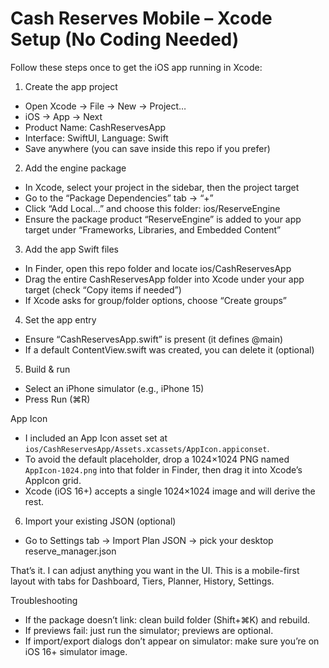 # Cash Reserves Mobile – Xcode Setup (No Coding Needed)

Follow these steps once to get the iOS app running in Xcode:

1) Create the app project
- Open Xcode → File → New → Project…
- iOS → App → Next
- Product Name: CashReservesApp
- Interface: SwiftUI, Language: Swift
- Save anywhere (you can save inside this repo if you prefer)

2) Add the engine package
- In Xcode, select your project in the sidebar, then the project target
- Go to the “Package Dependencies” tab → “+”
- Click “Add Local…” and choose this folder: ios/ReserveEngine
- Ensure the package product “ReserveEngine” is added to your app target under “Frameworks, Libraries, and Embedded Content”

3) Add the app Swift files
- In Finder, open this repo folder and locate ios/CashReservesApp
- Drag the entire CashReservesApp folder into Xcode under your app target (check “Copy items if needed”)
- If Xcode asks for group/folder options, choose “Create groups”

4) Set the app entry
- Ensure “CashReservesApp.swift” is present (it defines @main)
- If a default ContentView.swift was created, you can delete it (optional)

5) Build & run
- Select an iPhone simulator (e.g., iPhone 15)
- Press Run (⌘R)

App Icon
- I included an App Icon asset set at `ios/CashReservesApp/Assets.xcassets/AppIcon.appiconset`.
- To avoid the default placeholder, drop a 1024×1024 PNG named `AppIcon-1024.png` into that folder in Finder, then drag it into Xcode’s AppIcon grid.
- Xcode (iOS 16+) accepts a single 1024×1024 image and will derive the rest.

6) Import your existing JSON (optional)
- Go to Settings tab → Import Plan JSON → pick your desktop reserve_manager.json

That’s it. I can adjust anything you want in the UI. This is a mobile-first layout with tabs for Dashboard, Tiers, Planner, History, Settings.

Troubleshooting
- If the package doesn’t link: clean build folder (Shift+⌘K) and rebuild.
- If previews fail: just run the simulator; previews are optional.
- If import/export dialogs don’t appear on simulator: make sure you’re on iOS 16+ simulator image.
